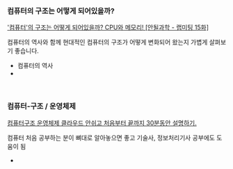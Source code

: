 ### 컴퓨터의 구조는 어떻게 되어있을까?

['컴퓨터'의 구조는 어떻게 되어있을까? CPU와 메모리! [안될과학 - 랩미팅 15화]](https://youtu.be/SiC74U8aJbM)

컴퓨터의 역사와 함께 현대적인 컴퓨터의 구조가 어떻게 변화되어 왔는지 가볍게 살펴보기 좋습니다.

- 컴퓨터의 역사
-

&nbsp;

### 컴퓨터-구조 / 운영체제

[컴퓨터구조 운영체제 클라우드 안쉬고 처음부터 끝까지 30분동안 설명하기.](https://youtu.be/uMyKBYF48nY)

컴퓨터 처음 공부하는 분이 뼈대로 알아놓으면 좋고 기술사, 정보처리기사 공부에도 도움이 됨

- 
